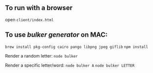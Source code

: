 ## To run with a browser
open `client/index.html`

## To use _bulker generator_ on MAC:
`brew install pkg-config cairo pango libpng jpeg giflib`
`npm install`

Render a random letter: 
`node bulker`

Render a specific letter/word: 
`node bulker A`
`node bulker LETTER`
